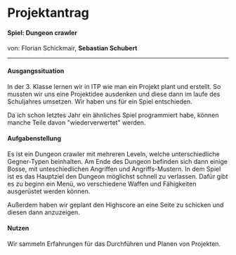# Projektantrag
#### Spiel: Dungeon crawler
 von: Florian Schickmair, __Sebastian Schubert__
 ______

#### Ausgangssituation
In der 3. Klasse lernen wir in ITP wie man ein Projekt plant und erstellt. So mussten wir uns eine Projektidee ausdenken und diese dann im laufe des Schuljahres umsetzen.
Wir haben uns für ein Spiel entschieden.

Da ich schon letztes Jahr ein ähnliches Spiel programmiert habe, können manche Teile davon "wiederverwertet" werden.

#### Aufgabenstellung
 Es ist ein Dungeon crawler mit mehreren Leveln, welche unterschiedliche Gegner-Typen beinhalten. Am Ende des Dungeon befinden sich dann einige Bosse, mit unteschiedlichen Angriffen und Angriffs-Mustern. In dem Spiel ist es das Hauptziel den Dungeon möglichst schnell zu verlassen. Dafür gibt es zu beginn ein Menü, wo verschiedene Waffen und Fähigkeiten ausgerüstet werden können.

Außerdem haben wir geplant den Highscore an eine Seite zu schicken und diesen dann anzuzeigen.

#### Nutzen
Wir sammeln Erfahrungen für das Durchführen und Planen von Projekten.



